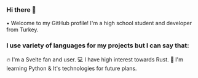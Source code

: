 ### Hi there 👋

• Welcome to my GitHub profile! I'm a high school student and developer from Turkey.

### I use variety of languages for my projects but I can say that:
🔥 I'm a Svelte fan and user.
💻 I have high interest towards Rust.
📖 I'm learning Python & It's technologies for future plans.
